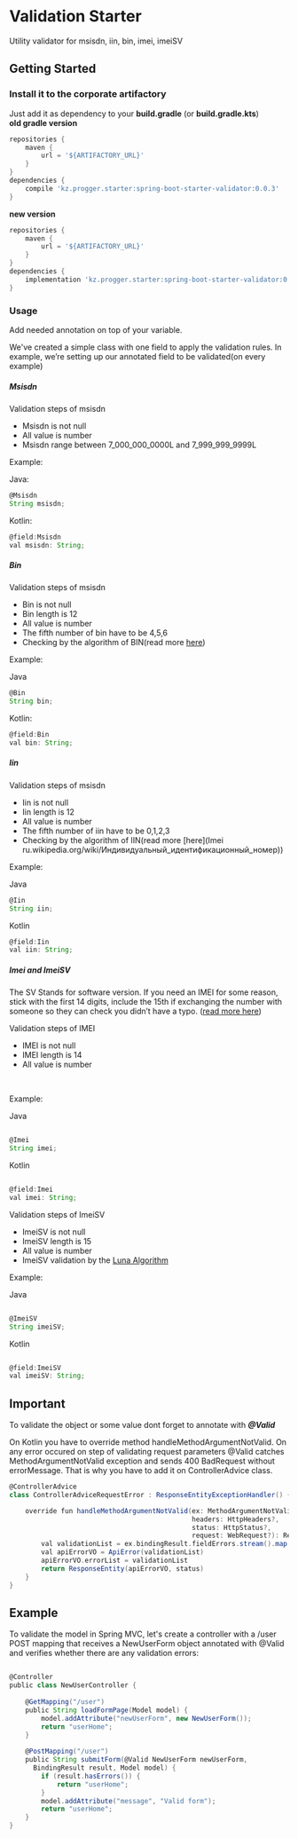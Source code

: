 # Validation Starter 
Utility validator for msisdn, iin, bin, imei, imeiSV

## Getting Started

### Install it to the corporate artifactory

Just add it as dependency to your **build.gradle** (or **build.gradle.kts**)
<br/><b>old gradle version</b>
```groovy
repositories {
    maven {
        url = '${ARTIFACTORY_URL}'
    }
}
dependencies {
    compile 'kz.progger.starter:spring-boot-starter-validator:0.0.3'
}
```

**new version**
```groovy
repositories {
    maven {
        url = '${ARTIFACTORY_URL}'
    }
}
dependencies {
    implementation 'kz.progger.starter:spring-boot-starter-validator:0.0.3'
}
```

### Usage

Add needed annotation on top of your variable.

We've created a simple class with one field to apply the validation rules. In example, we’re setting up our annotated field to be validated(on every example)

##### Msisdn

Validation steps of msisdn
* Msisdn is not null
* All value is number
* Msisdn range between 7_000_000_0000L and 7_999_999_9999L

Example:

Java:
```groovy
@Msisdn
String msisdn;

```

Kotlin:
```groovy
@field:Msisdn
val msisdn: String;

```
##### Bin

Validation steps of msisdn
* Bin is not null
* Bin length is 12
* All value is number
* The fifth number of bin have to be 4,5,6
* Checking by the algorithm of BIN(read more [here](https://ru.wikipedia.org/wiki/%D0%91%D0%B8%D0%B7%D0%BD%D0%B5%D1%81-%D0%B8%D0%B4%D0%B5%D0%BD%D1%82%D0%B8%D1%84%D0%B8%D0%BA%D0%B0%D1%86%D0%B8%D0%BE%D0%BD%D0%BD%D1%8B%D0%B9_%D0%BD%D0%BE%D0%BC%D0%B5%D1%80))

Example:

Java
```groovy
@Bin
String bin;

```


Kotlin:
```groovy
@field:Bin
val bin: String;

```

##### Iin

Validation steps of msisdn
* Iin is not null
* Iin length is 12
* All value is number
* The fifth number of iin have to be 0,1,2,3
* Checking by the algorithm of IIN(read more [here](Imei ru.wikipedia.org/wiki/Индивидуальный_идентификационный_номер))

Example:

Java
```groovy
@Iin
String iin;

```

Kotlin
```groovy
@field:Iin
val iin: String;

```

##### Imei and ImeiSV

The SV Stands for software version. If you need an IMEI for some reason, stick with the first 14 digits, include the 15th if exchanging the number with someone so they can check you didn’t have a typo. ([read more here](https://www.cspsprotocol.com/imei/))

Validation steps of IMEI
* IMEI is not null
* IMEI length is 14
* All value is number
<br />

Example:

Java
```groovy

@Imei
String imei;

```

Kotlin
```groovy

@field:Imei
val imei: String;

```

Validation steps of ImeiSV
* ImeiSV is not null
* ImeiSV length is 15
* All value is number
* ImeiSV validation by the [Luna Algorithm](https://ru.wikipedia.org/wiki/%D0%90%D0%BB%D0%B3%D0%BE%D1%80%D0%B8%D1%82%D0%BC_%D0%9B%D1%83%D0%BD%D0%B0)

Example:

Java
```groovy

@ImeiSV
String imeiSV;

```

Kotlin
```groovy

@field:ImeiSV
val imeiSV: String;

```

## Important 

To validate the object or some value dont forget to annotate with **<i>@Valid</i>**

On Kotlin you have to override method handleMethodArgumentNotValid. On any error occured on step of validating request parameters @Valid catches MethodArgumentNotValid exception and sends 400 BadRequest without errorMessage. That is why you have to add it on ControllerAdvice class.  
```groovy
@ControllerAdvice
class ControllerAdviceRequestError : ResponseEntityExceptionHandler() { 

    override fun handleMethodArgumentNotValid(ex: MethodArgumentNotValidException,
                                              headers: HttpHeaders?,
                                              status: HttpStatus?,
                                              request: WebRequest?): ResponseEntity<Any> {
        val validationList = ex.bindingResult.fieldErrors.stream().map { fieldError: FieldError -> fieldError.defaultMessage }.collect(Collectors.toList())
        val apiErrorVO = ApiError(validationList)
        apiErrorVO.errorList = validationList
        return ResponseEntity(apiErrorVO, status)
    }
}
```

## Example

To validate the model in Spring MVC, let's create a controller with a /user POST mapping that receives a NewUserForm object annotated with @Valid and verifies whether there are any validation errors:

```groovy

@Controller
public class NewUserController {
 
    @GetMapping("/user")
    public String loadFormPage(Model model) {
        model.addAttribute("newUserForm", new NewUserForm());
        return "userHome";
    }
 
    @PostMapping("/user")
    public String submitForm(@Valid NewUserForm newUserForm, 
      BindingResult result, Model model) {
        if (result.hasErrors()) {
            return "userHome";
        }
        model.addAttribute("message", "Valid form");
        return "userHome";
    }
}
```


